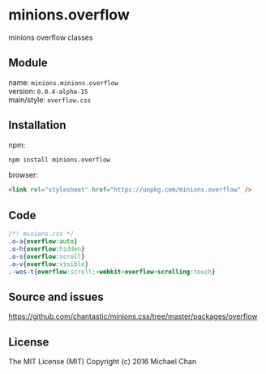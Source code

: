 # minions.overflow
minions overflow classes

## Module
name: `minions.minions.overflow`  
version: `0.0.4-alpha-15`  
main/style: `overflow.css`  

## Installation
npm:
```bash
npm install minions.overflow
```

browser:
```html
<link rel="stylesheet" href="https://unpkg.com/minions.overflow" />
```

## Code
```css
/*! minions.css */
.o-a{overflow:auto}
.o-h{overflow:hidden}
.o-s{overflow:scroll}
.o-v{overflow:visible}
.-wos-t{overflow:scroll;-webkit-overflow-scrolling:touch}

```

## Source and issues

https://github.com/chantastic/minions.css/tree/master/packages/overflow

## License

The MIT License (MIT)
Copyright (c) 2016 Michael Chan